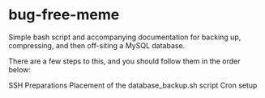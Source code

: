 # bug-free-meme
Simple bash script and accompanying documentation for backing up, compressing, and then off-siting a MySQL database.

There are a few steps to this, and you should follow them in the order below:

SSH Preparations
Placement of the database_backup.sh script
Cron setup
